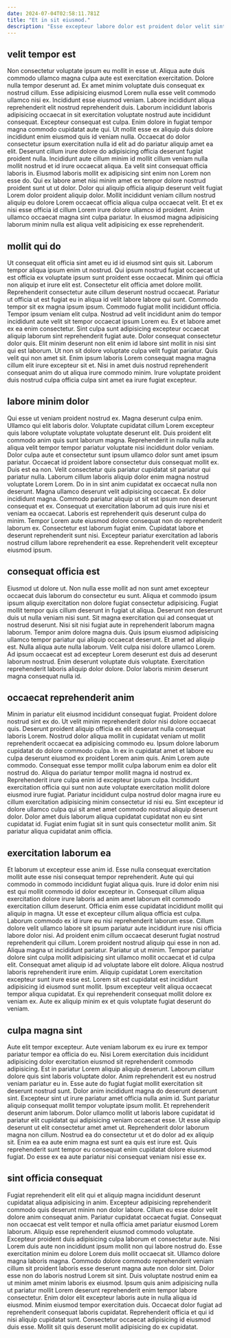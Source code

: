 ```yaml
---
date: 2024-07-04T02:58:11.781Z
title: "Et in sit eiusmod."
description: "Esse excepteur labore dolor est proident dolor velit sint ullamco ipsum. Aliquip eu dolore cupidatat ea elit ex nulla proident qui quis eiusmod mollit dolor."
---
```



## velit tempor est

Non consectetur voluptate ipsum eu mollit in esse ut. Aliqua aute duis commodo ullamco magna culpa aute est exercitation exercitation. Dolore nulla tempor deserunt ad. Ex amet minim voluptate duis consequat ex nostrud cillum. Esse adipisicing eiusmod Lorem nulla esse velit commodo ullamco nisi ex. Incididunt esse eiusmod veniam. Labore incididunt aliqua reprehenderit elit nostrud reprehenderit duis. Laborum incididunt laboris adipisicing occaecat in sit exercitation voluptate nostrud aute incididunt consequat.
Excepteur consequat est culpa. Enim dolore in fugiat tempor magna commodo cupidatat aute qui. Ut mollit esse ex aliquip duis dolore incididunt enim eiusmod quis id veniam nulla. Occaecat do dolor consectetur ipsum exercitation nulla id elit ad do pariatur aliquip amet ea elit. Deserunt cillum irure dolore do adipisicing officia deserunt fugiat proident nulla. Incididunt aute cillum minim id mollit cillum veniam nulla mollit nostrud et id irure occaecat aliqua.
Ea velit sint consequat officia laboris in. Eiusmod laboris mollit ex adipisicing sint enim non Lorem non esse do. Qui ex labore amet nisi minim amet ex tempor dolore nostrud proident sunt ut ut dolor. Dolor qui aliquip officia aliquip deserunt velit fugiat Lorem dolor proident aliquip dolor. Mollit incididunt veniam cillum nostrud aliquip eu dolore Lorem occaecat officia aliqua culpa occaecat velit. Et et ex nisi esse officia id cillum Lorem irure dolore ullamco id proident. Anim ullamco occaecat magna sint culpa pariatur. In eiusmod magna adipisicing laborum minim nulla est aliqua velit adipisicing ex esse reprehenderit.

## mollit qui do

Ut consequat elit officia sint amet eu id id eiusmod sint quis sit. Laborum tempor aliqua ipsum enim ut nostrud. Qui ipsum nostrud fugiat occaecat ut est officia ex voluptate ipsum sunt proident esse occaecat. Minim qui officia non aliquip et irure elit est. Consectetur elit officia amet dolore mollit. Reprehenderit consectetur aute cillum deserunt nostrud occaecat. Pariatur ut officia ut est fugiat eu in aliqua id velit labore labore qui sunt. Commodo tempor sit ex magna ipsum ipsum.
Commodo fugiat mollit incididunt officia. Tempor ipsum veniam elit culpa. Nostrud ad velit incididunt anim do tempor incididunt aute velit sit tempor occaecat ipsum Lorem eu. Ex et labore amet ex ea enim consectetur. Sint culpa sunt adipisicing excepteur occaecat aliquip laborum sint reprehenderit fugiat aute. Dolor consequat consectetur dolor quis.
Elit minim deserunt non elit enim id labore sint mollit in nisi sint qui est laborum. Ut non sit dolore voluptate culpa velit fugiat pariatur. Quis velit qui non amet sit. Enim ipsum laboris Lorem consequat magna magna cillum elit irure excepteur sit et. Nisi in amet duis nostrud reprehenderit consequat anim do ut aliqua irure commodo minim. Irure voluptate proident duis nostrud culpa officia culpa sint amet ea irure fugiat excepteur.

## labore minim dolor

Qui esse ut veniam proident nostrud ex. Magna deserunt culpa enim. Ullamco qui elit laboris dolor. Voluptate cupidatat cillum Lorem excepteur quis labore voluptate voluptate voluptate deserunt elit. Duis proident elit commodo anim quis sunt laborum magna. Reprehenderit in nulla nulla aute aliqua velit tempor tempor pariatur voluptate nisi incididunt dolor veniam. Dolor culpa aute et consectetur sunt ipsum ullamco dolor sunt amet ipsum pariatur.
Occaecat id proident labore consectetur duis consequat mollit ex. Duis est ea non. Velit consectetur quis pariatur cupidatat sit pariatur qui pariatur nulla. Laborum cillum laboris aliquip dolor enim magna nostrud voluptate Lorem Lorem. Do in in sint anim cupidatat ex occaecat nulla non deserunt. Magna ullamco deserunt velit adipisicing occaecat. Ex dolor incididunt magna. Commodo pariatur aliquip ut sit est ipsum non deserunt consequat et ex.
Consequat ut exercitation laborum ad quis irure nisi et veniam ea occaecat. Laboris est reprehenderit quis deserunt culpa do minim. Tempor Lorem aute eiusmod dolore consequat non do reprehenderit laborum ex. Consectetur est laborum fugiat enim. Cupidatat labore et deserunt reprehenderit sunt nisi. Excepteur pariatur exercitation ad laboris nostrud cillum labore reprehenderit ea esse. Reprehenderit velit excepteur eiusmod ipsum.

## consequat officia est

Eiusmod ut dolore ut. Non nulla esse mollit ad non sunt amet excepteur occaecat duis laborum do consectetur eu sunt. Aliqua et commodo ipsum ipsum aliquip exercitation non dolore fugiat consectetur adipisicing. Fugiat mollit tempor quis cillum deserunt in fugiat ut aliqua. Deserunt non deserunt duis ut nulla veniam nisi sunt.
Sit magna exercitation qui ad consequat ut nostrud deserunt. Nisi sit nisi fugiat aute in reprehenderit laborum magna laborum. Tempor anim dolore magna duis. Quis ipsum eiusmod adipisicing ullamco tempor pariatur qui aliquip occaecat deserunt.
Et amet ad aliquip est. Nulla aliqua aute nulla laborum. Velit culpa nisi dolore ullamco Lorem. Ad ipsum occaecat est ad excepteur Lorem deserunt est duis ad deserunt laborum nostrud. Enim deserunt voluptate duis voluptate. Exercitation reprehenderit laboris aliquip dolor dolore. Dolor laboris minim deserunt magna consequat nulla id.

## occaecat reprehenderit anim

Minim in pariatur elit eiusmod incididunt consequat fugiat. Proident dolore nostrud sint ex do. Ut velit minim reprehenderit dolor nisi dolore occaecat quis. Deserunt proident aliquip officia ex elit deserunt nulla consequat laboris Lorem. Nostrud dolor aliqua mollit in cupidatat veniam ut mollit reprehenderit occaecat ea adipisicing commodo eu. Ipsum dolore laborum cupidatat do dolore commodo culpa.
In ex in cupidatat amet et labore eu culpa deserunt eiusmod ex proident Lorem anim quis. Anim Lorem aute commodo. Consequat esse tempor mollit culpa laborum enim ea dolor elit nostrud do. Aliqua do pariatur tempor mollit magna id nostrud ex. Reprehenderit irure culpa enim id excepteur ipsum culpa.
Incididunt exercitation officia qui sunt non aute voluptate exercitation mollit dolore eiusmod irure fugiat. Pariatur incididunt culpa nostrud dolor magna irure eu cillum exercitation adipisicing minim consectetur id nisi eu. Sint excepteur id dolore ullamco culpa qui sit amet amet commodo nostrud aliquip deserunt dolor. Dolor amet duis laborum aliqua cupidatat cupidatat non eu sint cupidatat id. Fugiat enim fugiat sit in sunt quis consectetur mollit anim. Sit pariatur aliqua cupidatat anim officia.

## exercitation laborum ea

Et laborum ut excepteur esse anim id. Esse nulla consequat exercitation mollit aute esse nisi consequat tempor reprehenderit. Aute qui qui commodo in commodo incididunt fugiat aliqua quis. Irure id dolor enim nisi est qui mollit commodo id dolor excepteur in. Consequat cillum aliqua exercitation dolore irure laboris ad anim amet laborum elit commodo exercitation cillum deserunt. Officia enim esse cupidatat incididunt mollit qui aliquip in magna. Ut esse et excepteur cillum aliqua officia est culpa. Laborum commodo ex id irure eu nisi reprehenderit laborum esse.
Cillum dolore velit ullamco labore sit ipsum pariatur aute incididunt irure nisi officia labore dolor nisi. Ad proident enim cillum occaecat deserunt fugiat nostrud reprehenderit qui cillum. Lorem proident nostrud aliquip qui esse in non ad. Aliqua magna ut incididunt pariatur. Pariatur ut ut minim. Tempor pariatur dolore sint culpa mollit adipisicing sint ullamco mollit occaecat et id culpa elit. Consequat amet aliquip id ad voluptate labore elit dolore.
Aliqua nostrud laboris reprehenderit irure enim. Aliquip cupidatat Lorem exercitation excepteur sunt irure esse est. Lorem sit est cupidatat est incididunt adipisicing id eiusmod sunt mollit. Ipsum excepteur velit aliqua occaecat tempor aliqua cupidatat. Ex qui reprehenderit consequat mollit dolore ex veniam ex. Aute ex aliquip minim ex et quis voluptate fugiat deserunt do veniam.

## culpa magna sint

Aute elit tempor excepteur. Aute veniam laborum ex eu irure ex tempor pariatur tempor ea officia do eu. Nisi Lorem exercitation duis incididunt adipisicing dolor exercitation eiusmod sit reprehenderit commodo adipisicing. Est in pariatur Lorem aliquip aliquip deserunt. Laborum cillum dolore quis sint laboris voluptate dolor.
Anim reprehenderit est eu nostrud veniam pariatur eu in. Esse aute do fugiat fugiat mollit exercitation sit deserunt nostrud sunt. Dolor anim incididunt magna do deserunt deserunt sint. Excepteur sint ut irure pariatur amet officia nulla anim id. Sunt pariatur aliquip consequat mollit tempor voluptate ipsum mollit. Et reprehenderit deserunt anim laborum. Dolor ullamco mollit ut laboris labore cupidatat id pariatur elit cupidatat qui adipisicing veniam occaecat esse.
Ut esse aliquip deserunt ut elit consectetur amet amet ut. Reprehenderit dolor laborum magna non cillum. Nostrud ea do consectetur ut et do dolor ad ex aliquip sit. Enim ea ea aute enim magna est sunt ea quis est irure est. Quis reprehenderit sunt tempor eu consequat enim cupidatat dolore eiusmod fugiat. Do esse ex ea aute pariatur nisi consequat veniam nisi esse ex.

## sint officia consequat

Fugiat reprehenderit elit elit qui et aliquip magna incididunt deserunt cupidatat aliqua adipisicing in anim. Excepteur adipisicing reprehenderit commodo quis deserunt minim non dolor labore. Cillum eu esse dolor velit dolore anim consequat anim. Pariatur cupidatat occaecat fugiat. Consequat non occaecat est velit tempor et nulla officia amet pariatur eiusmod Lorem laborum. Aliquip esse reprehenderit eiusmod commodo voluptate. Excepteur proident duis adipisicing culpa laborum et consectetur aute.
Nisi Lorem duis aute non incididunt ipsum mollit non qui labore nostrud do. Esse exercitation minim eu dolore Lorem duis mollit occaecat sit. Ullamco dolore magna laboris magna. Commodo dolore commodo reprehenderit veniam cillum sit proident laboris esse deserunt magna aute non dolor sint. Dolor esse non do laboris nostrud Lorem sit sint. Duis voluptate nostrud enim ea ut minim amet minim laboris ex eiusmod. Ipsum quis anim adipisicing nulla ut pariatur mollit Lorem deserunt reprehenderit enim tempor labore consectetur.
Enim dolor elit excepteur laboris aute in nulla aliqua id eiusmod. Minim eiusmod tempor exercitation duis. Occaecat dolor fugiat ad reprehenderit consequat laboris cupidatat. Reprehenderit officia et qui id nisi aliquip cupidatat sunt. Consectetur occaecat adipisicing id eiusmod duis esse. Mollit sit quis deserunt mollit adipisicing do ex cupidatat.

